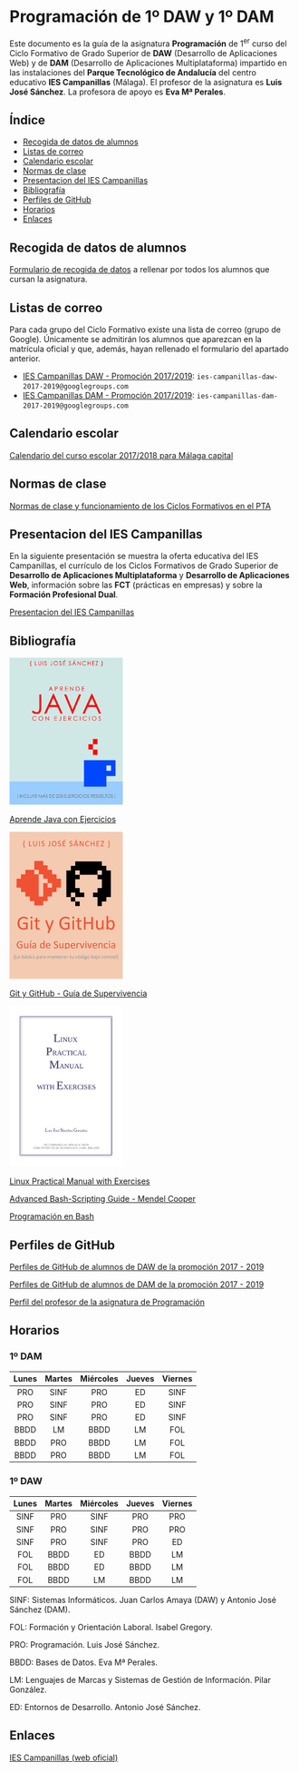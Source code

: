 # Programación de 1º DAW y 1º DAM

Este documento es la guía de la asignatura **Programación** de 1<sup>er</sup> curso del Ciclo Formativo de Grado Superior de **DAW** (Desarrollo de Aplicaciones Web) y de **DAM** (Desarrollo de Aplicaciones Multiplataforma) impartido en las instalaciones del **Parque Tecnológico de Andalucía** del centro educativo **IES Campanillas** (Málaga). El profesor de la asignatura es **Luis José Sánchez**. La profesora de apoyo es **Eva Mª Perales**.

## Índice

* [Recogida de datos de alumnos](#recogida-de-datos-de-alumnos)
* [Listas de correo](#listas-de-correo)
* [Calendario escolar](#calendario-escolar)
* [Normas de clase](#normas-de-clase)
* [Presentacion del IES Campanillas](#presentacion-del-ies-campanillas)
* [Bibliografía](#bibliografía)
* [Perfiles de GitHub](#perfiles-de-github)
* [Horarios](#horarios)
* [Enlaces](#enlaces)


## Recogida de datos de alumnos

[Formulario de recogida de datos](https://docs.google.com/forms/d/e/1FAIpQLSfeLD14YMtNoc-bJWAdqzW8PB6isP-ZK9GkTDSw0CjLGJ1mwg/viewform) a rellenar por todos los alumnos que cursan la asignatura.

## Listas de correo

Para cada grupo del Ciclo Formativo existe una lista de correo (grupo de Google). Únicamente se admitirán los alumnos que aparezcan en la matrícula oficial y que, además, hayan rellenado el formulario del apartado anterior.

* [IES Campanillas DAW - Promoción 2017/2019](https://groups.google.com/d/forum/ies-campanillas-daw-2017-2019): `ies-campanillas-daw-2017-2019@googlegroups.com`
* [IES Campanillas DAM - Promoción 2017/2019](https://groups.google.com/d/forum/ies-campanillas-dam-2017-2019): `ies-campanillas-dam-2017-2019@googlegroups.com`

## Calendario escolar

[Calendario del curso escolar 2017/2018 para Málaga capital](CalendarioProvincial1718.pdf)

## Normas de clase

[Normas de clase y funcionamiento de los Ciclos Formativos en el PTA](normas_y_funcionamiento.pdf)


## Presentacion del IES Campanillas

En la siguiente presentación se muestra la oferta educativa del IES Campanillas, el currículo de los Ciclos Formativos de Grado Superior de **Desarrollo de Aplicaciones Multiplataforma** y **Desarrollo de Aplicaciones Web**, información sobre las **FCT** (prácticas en empresas) y sobre la **Formación Profesional Dual**.

[Presentacion del IES Campanillas](https://rawgit.com/LuisJoseSanchez/presentacion-ies-campanillas/master/index.html)


## Bibliografía


<a href="https://leanpub.com/aprendejava">![Aprende Java con Ejercicios](aprendejava200.jpg)</a>

[Aprende Java con Ejercicios](https://leanpub.com/aprendejava/)

<a href="https://leanpub.com/gitygithub/">![Git y GitHub - Guía de Supervivencia](https://github.com/LuisJoseSanchez/dwes/blob/master/gitygithub200.jpg)</a>

[Git y GitHub - Guía de Supervivencia](https://leanpub.com/gitygithub/)


<a href="linux_practical_manual_31_07_2014_en.pdf">![Linux Practical Manual with Exercises](linuxpracticalmanual200.png)</a>

[Linux Practical Manual with Exercises](linux_practical_manual_31_07_2014_en.pdf)

[Advanced Bash-Scripting Guide - Mendel Cooper](abs-guide.pdf)

[Programación en Bash](manualbash.pdf)


## Perfiles de GitHub

[Perfiles de GitHub de alumnos de DAW de la promoción 2017 - 2019](https://github.com/LuisJoseSanchez/github-alumnos-daw-1719)

[Perfiles de GitHub de alumnos de DAM de la promoción 2017 - 2019](https://github.com/LuisJoseSanchez/github-alumnos-dam-1719)

[Perfil del profesor de la asignatura de Programación](https://github.com/LuisJoseSanchez)

## Horarios

### 1º DAM

| Lunes | Martes | Miércoles | Jueves | Viernes |
| :---: | :---:  |   :---:   | :---:  |  :---:  |
| PRO   | SINF   | PRO       | ED     | SINF    |
| PRO   | SINF   | PRO       | ED     | SINF    |
| PRO   | SINF   | PRO       | ED     | SINF    |
| BBDD  | LM     | BBDD      | LM     | FOL     |
| BBDD  | PRO    | BBDD      | LM     | FOL     |
| BBDD  | PRO    | BBDD      | LM     | FOL     |

### 1º DAW

| Lunes | Martes | Miércoles | Jueves | Viernes |
| :---: | :---:  |   :---:   | :---:  |  :---:  |
| SINF  | PRO    | SINF      | PRO    | PRO     |
| SINF  | PRO    | SINF      | PRO    | PRO     |
| SINF  | PRO    | SINF      | PRO    | ED      |
| FOL   | BBDD   | ED        | BBDD   | LM      |
| FOL   | BBDD   | ED        | BBDD   | LM      |
| FOL   | BBDD   | LM        | BBDD   | LM      |

SINF: Sistemas Informáticos. Juan Carlos Amaya (DAW) y Antonio José Sánchez (DAM).

FOL: Formación y Orientación Laboral. Isabel Gregory.

PRO: Programación. Luis José Sánchez.

BBDD: Bases de Datos. Eva Mª Perales.

LM: Lenguajes de Marcas y Sistemas de Gestión de Información. Pilar González.

ED: Entornos de Desarrollo. Antonio José Sánchez.

## Enlaces

[IES Campanillas (web oficial)](http://iescampanillas.com/)
